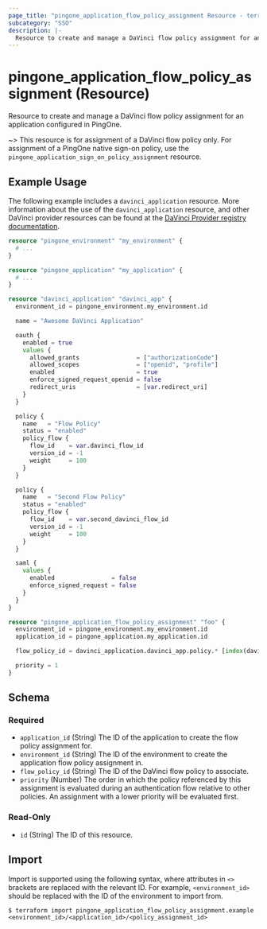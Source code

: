 ```yaml
---
page_title: "pingone_application_flow_policy_assignment Resource - terraform-provider-pingone"
subcategory: "SSO"
description: |-
  Resource to create and manage a DaVinci flow policy assignment for an application configured in PingOne.
---
```


# pingone_application_flow_policy_assignment (Resource)

Resource to create and manage a DaVinci flow policy assignment for an application configured in PingOne.

~> This resource is for assignment of a DaVinci flow policy only.  For assignment of a PingOne native sign-on policy, use the `pingone_application_sign_on_policy_assignment` resource.

## Example Usage

The following example includes a `davinci_application` resource.  More information about the use of the `davinci_application` resource, and other DaVinci provider resources can be found at the [DaVinci Provider registry documentation](https://registry.terraform.io/providers/pingidentity/davinci/latest/docs).

```terraform
resource "pingone_environment" "my_environment" {
  # ...
}

resource "pingone_application" "my_application" {
  # ...
}

resource "davinci_application" "davinci_app" {
  environment_id = pingone_environment.my_environment.id

  name = "Awesome DaVinci Application"

  oauth {
    enabled = true
    values {
      allowed_grants                = ["authorizationCode"]
      allowed_scopes                = ["openid", "profile"]
      enabled                       = true
      enforce_signed_request_openid = false
      redirect_uris                 = [var.redirect_uri]
    }
  }

  policy {
    name   = "Flow Policy"
    status = "enabled"
    policy_flow {
      flow_id    = var.davinci_flow_id
      version_id = -1
      weight     = 100
    }
  }

  policy {
    name   = "Second Flow Policy"
    status = "enabled"
    policy_flow {
      flow_id    = var.second_davinci_flow_id
      version_id = -1
      weight     = 100
    }
  }

  saml {
    values {
      enabled                = false
      enforce_signed_request = false
    }
  }
}

resource "pingone_application_flow_policy_assignment" "foo" {
  environment_id = pingone_environment.my_environment.id
  application_id = pingone_application.my_application.id

  flow_policy_id = davinci_application.davinci_app.policy.* [index(davinci_application.davinci_app.policy[*].name, "Flow Policy")].policy_id

  priority = 1
}
```

<!-- schema generated by tfplugindocs -->
## Schema

### Required

- `application_id` (String) The ID of the application to create the flow policy assignment for.
- `environment_id` (String) The ID of the environment to create the application flow policy assignment in.
- `flow_policy_id` (String) The ID of the DaVinci flow policy to associate.
- `priority` (Number) The order in which the policy referenced by this assignment is evaluated during an authentication flow relative to other policies. An assignment with a lower priority will be evaluated first.

### Read-Only

- `id` (String) The ID of this resource.

## Import

Import is supported using the following syntax, where attributes in `<>` brackets are replaced with the relevant ID.  For example, `<environment_id>` should be replaced with the ID of the environment to import from.

```shell
$ terraform import pingone_application_flow_policy_assignment.example <environment_id>/<application_id>/<policy_assignment_id>
```
